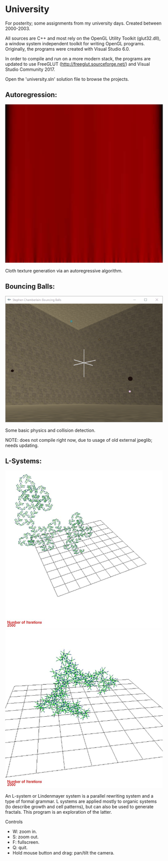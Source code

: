 # University
For posterity; some assignments from my university days. Created between 
2000-2003.

All sources are C++ and most rely on the OpenGL Utility Toolkit (glut32.dll), a 
window system independent toolkit for writing OpenGL programs. Originally, the
programs were created with Visual Studio 6.0.

In order to compile and run on a more modern stack, the programs are updated to 
use FreeGLUT (http://freeglut.sourceforge.net/) and Visual Studio Community 2017.

Open the 'university.sln' solution file to browse the projects.

## Autoregression:

![autoregression](README/autoregression.jpg)

Cloth texture generation via an autoregressive algorithm.

## Bouncing Balls:

![bouncing-balls](README/bouncing-balls.gif)

Some basic physics and collision detection.

NOTE: does not compile right now, due to usage of old external jpeglib; needs
updating.

## L-Systems:

![l-systems006](README/l-systems/shot006.jpg)
![l-systems007](README/l-systems/shot007.jpg)

An L-system or Lindenmayer system is a parallel rewriting system and a type of
formal grammar. L systems are applied mostly to organic systems (to describe 
growth and cell patterns), but can also be used to generate fractals. This program
is an exploration of the latter.

Controls
+ W: zoom in.
+ S: zoom out.
+ F: fullscreen.
+ Q: quit.
+ Hold mouse button and drag: pan/tilt the camera.